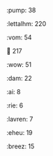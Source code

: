 :pump: 38

:lettalhm: 220

:vom: 54

😬 217

:wow: 51

:dam: 22

:ai: 8

:rie: 6

:lavren: 7

:eheu: 19

:breez: 15

